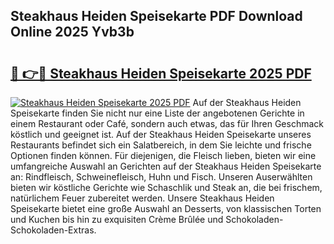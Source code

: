 ## Steakhaus Heiden Speisekarte PDF Download Online 2025 Yvb3b

# <h2><a href="http://gce2fah.nevu.top/?p=Steakhaus+Heiden+Speisekarte">🔗 👉🔴 Steakhaus Heiden Speisekarte 2025 PDF</a></h2>

[![Steakhaus Heiden Speisekarte 2025 PDF](https://i.imgur.com/dBaPXMq.png)](http://gce2fah.nevu.top/?p=Steakhaus+Heiden+Speisekarte)
Auf der Steakhaus Heiden Speisekarte finden Sie nicht nur eine Liste der angebotenen Gerichte in einem Restaurant oder Café, sondern auch etwas, das für Ihren Geschmack köstlich und geeignet ist. Auf der Steakhaus Heiden Speisekarte unseres Restaurants befindet sich ein Salatbereich, in dem Sie leichte und frische Optionen finden können. Für diejenigen, die Fleisch lieben, bieten wir eine umfangreiche Auswahl an Gerichten auf der Steakhaus Heiden Speisekarte an: Rindfleisch, Schweinefleisch, Huhn und Fisch. Unseren Auserwählten bieten wir köstliche Gerichte wie Schaschlik und Steak an, die bei frischem, natürlichem Feuer zubereitet werden. Unsere Steakhaus Heiden Speisekarte bietet eine große Auswahl an Desserts, von klassischen Torten und Kuchen bis hin zu exquisiten Crème Brûlée und Schokoladen-Schokoladen-Extras.
